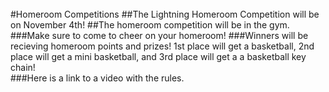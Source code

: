 <br/>
#Homeroom Competitions
##The Lightning Homeroom Competition will be on November 4th!
##The homeroom competition will be in the gym.
###Make sure to come to cheer on your homeroom!
###Winners will be recieving homeroom points and prizes! 1st place will get a basketball, 2nd place will get a mini basketball, and 3rd place will get a a basketball key chain!
<br/>
###Here is a link to a video with the rules.
<https://drive.google.com/file/d/0B6xis_0QYjlkVWJ4czg2WXhIT0F0Y3JzeXNRd2dQa3lCSDh3/view>




<!--###At the Soccer Field (Gym if raining)
####Rules:
>####3 participants per homeroom
>####Handkerchiefs will be tied around the participants' legs
>####The handkerchief must be on until you finish the race
>####The race will be 10 meters long
>####You will have to go to the cone on the other side and then come back
###Homeroom reps, don't forget to choose representatives for the competition.-->

<!--# Look At the Books Drive

### When: 5/20-6/3
### What: Collecting gently used books to help raise money for Nepal earthquake relief
### _The books will be sold to the Recycle Bookstore, and all profits will be donated_
### Where: Collection boxes are located in both locker rooms and in front of the MP room-->

